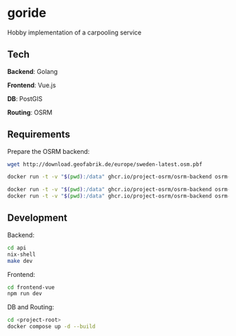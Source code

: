 # goride

Hobby implementation of a carpooling service

## Tech

__Backend__: Golang

__Frontend__: Vue.js

__DB__: PostGIS

__Routing__: OSRM

## Requirements

<!-- Placename API - to get a queryable list of placenames we use [pelias](https://github.com/pelias/pelias) hosted on our own machine. -->
<!-- The enpoint is at: -->
<!-- `http://<host-ip>:4000/v1/autocomplete` -->

Prepare the OSRM backend:

```bash
wget http://download.geofabrik.de/europe/sweden-latest.osm.pbf

docker run -t -v "$(pwd):/data" ghcr.io/project-osrm/osrm-backend osrm-extract -p /opt/car.lua /data/sweden-latest.osm.pbf || echo "osrm-extract failed"

docker run -t -v "$(pwd):/data" ghcr.io/project-osrm/osrm-backend osrm-partition /data/sweden-latest.osrm || echo "osrm-partition failed"
docker run -t -v "$(pwd):/data" ghcr.io/project-osrm/osrm-backend osrm-customize /data/sweden-latest.osrm || echo "osrm-customize failed"
```

## Development

Backend:
```bash
cd api
nix-shell
make dev
```

Frontend:
```bash
cd frontend-vue
npm run dev
```

DB and Routing:
```bash
cd <project-root>
docker compose up -d --build
```
